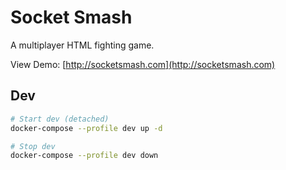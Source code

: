 # Socket Smash

A multiplayer HTML fighting game.

View Demo: [http://socketsmash.com](http://socketsmash.com)

## Dev
```sh
# Start dev (detached)
docker-compose --profile dev up -d

# Stop dev
docker-compose --profile dev down
```
